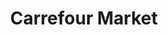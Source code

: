 ---
title: "Carrefour Market"
url: /saint-aubin-du-cormier/carrefour-market-2/
shop: supermarché
---